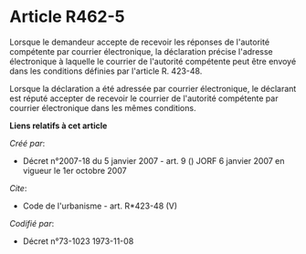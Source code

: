 # Article R462-5

Lorsque le demandeur accepte de recevoir les réponses de l'autorité compétente par courrier électronique, la déclaration
précise l'adresse électronique à laquelle le courrier de l'autorité compétente peut être envoyé dans les conditions définies
par l'article R. 423-48. 

Lorsque la déclaration a été adressée par courrier électronique, le déclarant est réputé accepter de recevoir le courrier de
l'autorité compétente par courrier électronique dans les mêmes conditions.

**Liens relatifs à cet article**

_Créé par_:

  - Décret n°2007-18 du 5 janvier 2007 - art. 9 () JORF 6 janvier 2007 en vigueur le 1er octobre 2007

_Cite_:

  - Code de l'urbanisme - art. R*423-48 (V)

_Codifié par_:

  - Décret n°73-1023 1973-11-08
